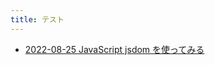 ```yaml
---
title: テスト
---
```



- [2022-08-25 JavaScript jsdom を使ってみる](./../../../../../d/2022/08/25/JavaScript_jsdom_を使ってみる.md)




